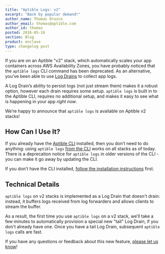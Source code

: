 ```yaml
---
title: "Aptible Logs: v2"
excerpt: "Back by popular demand!"
author_name: Thomas Orozco
author_email: thomas@aptible.com
author_id: thomas
posted: 2016-05-16
section: Blog
product: enclave
type: changelog post
---
```

If you are on an Aptible "v2" stack, which automatically scales your app containers across AWS Availability Zones, you have probably noticed that the `aptible logs` CLI command has been deprecated. As an alternative, you’ve been able to use [Log Drains][0] to collect app logs.

A Log Drain’s ability to persist logs (not just stream them) makes it a robust option, however each drain requires some setup. `aptible logs` is built in to the Aptible CLI, requires no additional setup, and makes it easy to see what is happening in your app _right now_.

We’re happy to announce that `aptible logs` is available on Aptible v2 stacks!

## How Can I Use It?
If you already have the [Aptible CLI][1] installed, then you don’t need to do anything: using `aptible logs` [from the CLI][2] works on all stacks as of today. There is a deprecation notice for `aptible logs` in older versions of the CLI -  you can make it go away by updating the CLI.

If you don’t have the CLI installed, [follow the installation instructions][3] first.

## Technical Details
`aptible logs` on v2 stacks is implemented as a Log Drain that doesn't drain: instead, it buffers logs received from log forwarders and allows clients to stream the buffer.

As a result, the first time you use `aptible logs` on a v2 stack, we’ll take a few minutes to automatically provision a special new "tail" Log Drain, if you don't already have one. Once you have a tail Log Drain, subsequent `aptible logs` calls are fast.

If you have any questions or feedback about this new feature, [please let us know][4]!

  [0]: /support/topics/paas/how-to-use-log-drains/
  [1]: https://github.com/aptible/aptible-cli
  [2]: /support/topics/cli/how-to-view-app-logs/
  [3]: https://github.com/aptible/aptible-cli#installation
  [4]: http://contact.aptible.com/
